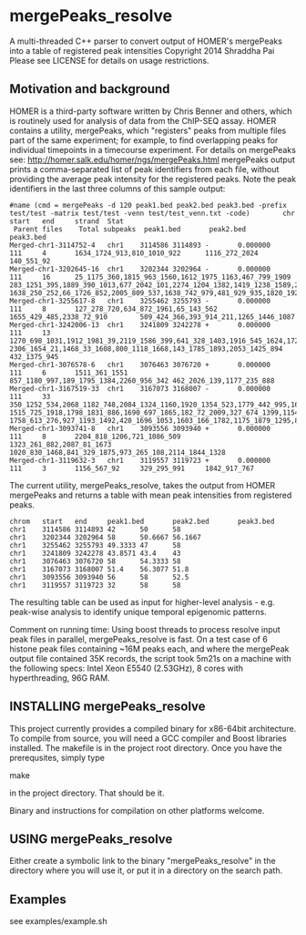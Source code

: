 mergePeaks_resolve
==================

A multi-threaded C++ parser to convert output of HOMER's mergePeaks into a table of registered peak intensities
Copyright 2014 Shraddha Pai
Please see LICENSE for details on usage restrictions.

Motivation and background
---------------------------
HOMER is a third-party software written by Chris Benner and others, which is routinely used for analysis of data from the ChIP-SEQ assay.
HOMER contains a utility, mergePeaks, which  "registers" peaks from multiple files part of the same experiment; for example, to find overlapping peaks for individual timepoints in a timecourse experiment. For details on mergePeaks see: http://homer.salk.edu/homer/ngs/mergePeaks.html
mergePeaks output prints a comma-separated list of peak identifiers from each file, without providing the average peak intensity for the registered peaks. Note the peak identifiers in the last three columns of this sample output:

```
#name (cmd = mergePeaks -d 120 peak1.bed peak2.bed peak3.bed -prefix test/test -matrix test/test -venn test/test_venn.txt -code)        chr     start   end     strand  Stat   
 Parent files    Total subpeaks  peak1.bed       peak2.bed       peak3.bed
Merged-chr1-3114752-4   chr1    3114586 3114893 -       0.000000        111     4       1634_1724_913,810_1010_922      1116_272_2024   140_551_92
Merged-chr1-3202645-16  chr1    3202344 3202964 -       0.000000        111     16      25_1175_360,1815_963_1560,1612_1975_1163,467_799_1909   283_1251_395,1889_390_1013,677_2042_101,2274_1204_1382,1419_1238_1589,2206_289_1078     1638_250_252,66_1726_852,2005_809_537,1638_742_979,481_929_935,1820_1929_1765
Merged-chr1-3255617-8   chr1    3255462 3255793 -       0.000000        111     8       127_278_720,634_872_1961,65_143_562     1655_429_485,2338_72_910        509_424_366,393_914_211,1265_1446_1087 
Merged-chr1-3242006-13  chr1    3241809 3242278 +       0.000000        111     13      1270_698_1031,1912_1981_39,2119_1586_399,641_328_1403,1916_545_1624,1724_1902_434,183_1355_1416 2306_1654_21,1468_33_1608,800_1118_1668,143_1785_1893,2053_1425_894     432_1375_945
Merged-chr1-3076578-6   chr1    3076463 3076720 +       0.000000        111     6       1511_361_1551   857_1180_997,189_1795_1384,2260_956_342 462_2026_139,1177_235_888
Merged-chr1-3167519-33  chr1    3167073 3168007 -       0.000000        111     33      350_1252_534,2068_1182_748,2084_1324_1160,1920_1354_523,1779_442_995,1653_380_408,1102_1616_240,535_323_460,2243_248_673,572_1606_988   1515_725_1918,1798_1831_886,1690_697_1865,182_72_2009,327_674_1399,1154_864_1932,1881_1066_1491,521_200_1489,1125_1648_717,1551_1665_1236,1685_943_1106,1957_2028_1082,229_1809_1592    1758_613_276,927_1193_1492,420_1696_1053,1603_166_1782,1175_1879_1295,815_295_1527,147_1034_529,236_1102_1222,2147_1151_1450,1622_1152_466   
Merged-chr1-3093741-8   chr1    3093556 3093940 +       0.000000        111     8       2204_818_1206,721_1086_509      1323_261_882,2087_81_1673       1020_830_1468,841_329_1875,973_265_108,2114_1844_1328  
Merged-chr1-3119632-3   chr1    3119557 3119723 +       0.000000        111     3       1156_567_92     329_295_991     1842_917_767
```

The current utility, mergePeaks_resolve, takes the output from HOMER mergePeaks and returns a table with mean peak intensities from registered peaks.

```
chrom   start   end     peak1.bed       peak2.bed       peak3.bed
chr1    3114586 3114893 42      50      58  
chr1    3202344 3202964 58      50.6667 56.1667
chr1    3255462 3255793 49.3333 47      58  
chr1    3241809 3242278 43.8571 43.4    43  
chr1    3076463 3076720 58      54.3333 58
chr1    3167073 3168007 51.4    56.3077 51.8
chr1    3093556 3093940 56      58      52.5
chr1    3119557 3119723 32      58      58  
```

The resulting table can be used as input for higher-level analysis - e.g. peak-wise analysis to identify unique temporal epigenomic patterns.

Comment on running time:
Using boost threads to process resolve input peak files in parallel, mergePeaks_resolve is fast.
On a test case of 6 histone peak files containing ~16M peaks each, and where the mergePeak output file contained 35K records, the script took 5m21s on a machine with the following specs:
Intel Xeon E5540 (2.53GHz), 8 cores with hyperthreading, 96G RAM.
 

INSTALLING mergePeaks_resolve
-----------------------------
This project currently provides a compiled binary for x86-64bit architecture.
To compile from source, you will need a GCC compiler and Boost libraries installed.
The makefile is in the project root directory.
Once you have the prerequsites, simply type

make 

in the project directory. That should be it.

Binary and instructions for compilation on other platforms welcome.

USING mergePeaks_resolve
-------------------------
Either create a symbolic link to the binary "mergePeaks_resolve" in the directory where you will use it,
or put it in a directory on the search path.

Examples
----------
see examples/example.sh


